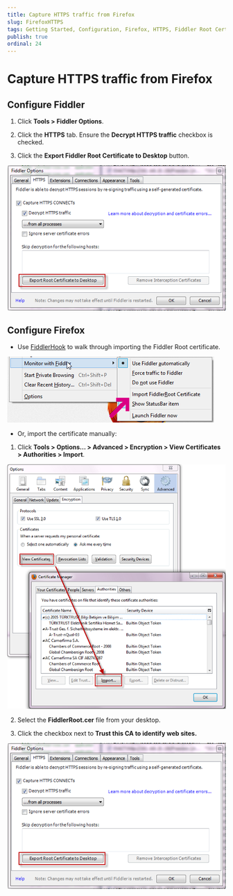 ```yaml
---
title: Capture HTTPS traffic from Firefox
slug: FirefoxHTTPS
tags: Getting Started, Configuration, Firefox, HTTPS, Fiddler Root Certificate
publish: true
ordinal: 24
---
```


Capture HTTPS traffic from Firefox
==================================

Configure Fiddler 
-----------------

 1. Click **Tools > Fiddler Options**. 

 2. Click the **HTTPS** tab. Ensure the **Decrypt HTTPS traffic** checkbox is checked. 

 3. Click the **Export Fiddler Root Certificate to Desktop** button.
 
   ![Export Root Certificate to Desktop][3]

Configure Firefox
-----------------

+ Use [FiddlerHook][1] to walk through importing the Fiddler Root certificate.

![FiddlerHook Import][2]

+ Or, import the certificate manually:

 1. Click **Tools > Options... > Advanced > Encryption > View Certificates > Authorities > Import**. 

   ![Import Certificate][4]

 2. Select the **FiddlerRoot.cer** file from your desktop.

 3. Click the checkbox next to **Trust this CA to identify web sites.**

  ![Trust this CA to identify web sites][3]

[1]: ../../KnowledgeBase/FiddlerHook
[2]: ../../images/FirefoxHTTPS/FiddlerHookImport.png
[3]: ../../images/ConfigureBrowsers/ExportRootCertificateToDesktop.png
[4]: ../../images/ConfigureBrowsers/ImportCertificate.png
